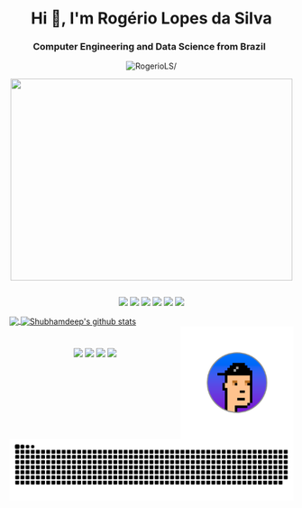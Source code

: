 <h1 align="center">Hi 👋, I'm Rogério Lopes da Silva</h1>
<h3 align="center">Computer Engineering and Data Science from Brazil &nbsp</h3>
<p align="center"> <img src=https://komarev.com/ghpvc/?username=RogerioLS alt=RogerioLS/> </p>

<p align="center"><img align="center" src="https://media0.giphy.com/media/uvoECTG2uCTrG/giphy.gif?cid=ecf05e47aa6x89o3jm6bk2y3yirhlwdsa7bq2dzotsprfi1k&rid=giphy.gif&ct=g" width="500" height="357.143"/></p>

##

<p align="center">
<code><img height="40" src="https://img.icons8.com/dusk/64/000000/python.png"></code>
<code><img height="40" src="https://img.icons8.com/dusk/64/000000/r.png"></code>
<code><img height="40" src="https://img.icons8.com/dusk/64/000000/linux.png"></code>
<code><img height="40" src="https://img.icons8.com/dusk/64/000000/c-plus-plus.png"></code>
<code><img height="40" src="https://img.icons8.com/dusk/64/000000/docker.png"></code>
<code><img height="40" src="https://img.icons8.com/dusk/64/000000/sql.png"></code>
</p>

<a href="https://github.com/RogerioLS">
  <img align="center" src="https://github-readme-stats.vercel.app/api/top-langs/?username=RogerioLS&&langs_count=3&theme=tokyonight&hide_langs_below=1" />
</a>
<a href="https://github.com/RogerioLS">
 <img align="center" src="https://github-readme-stats.vercel.app/api?username=RogerioLS&show_icons=true&theme=tokyonight&line_height=27" alt="Shubhamdeep's github stats"/>
</a>
<br>

<img align="right" alt="littleEar" height="200" src="https://github.com/RogerioLS/RogerioLS/blob/main/foto_little.png">
 
#  

 <p align="center">
   <a href=<p align="center">
   <a href= "https://linkedin.com//in/rogerio-lopes-57627615b/" target="_blank">
     <code><img height="40" src="https://img.icons8.com/dusk/64/000000/linkedin.png"></code></a> 
   <a href= "https://www.instagram.com/rogerinholopes/?hl=pt-br" target="_blank">
     <code><img height="40" src="https://img.icons8.com/dusk/64/000000/instagram.png"></code></a>
   <a href= "mailto:rogerio_288@hotmail.com" target="_blank">
     <code><img height="40" src="https://img.icons8.com/dusk/64/000000/email.png"></code></a>
   <a href = "mailto:rogerio.mac.idb@gmail.com" target="_blank">
     <code><img height="40" src="https://img.icons8.com/dusk/64/000000/gmail.png"></code></a>
<div>
 
  
  ![Snake animation](https://github.com/RogerioLS/RogerioLS/blob/output/github-contribution-grid-snake.svg)
 
</div>











<!--
**RogerioLS/RogerioLS** is a ✨ _special_ ✨ repository because its `README.md` (this file) appears on your GitHub profile.

Here are some ideas to get you started:

- 🔭 I’m currently working on ...
- 🌱 I’m currently learning ...
- 👯 I’m looking to collaborate on ...
- 🤔 I’m looking for help with ...
- 💬 Ask me about ...
- 📫 How to reach me: ...
- 😄 Pronouns: ...
- ⚡ Fun fact: ....
-->
